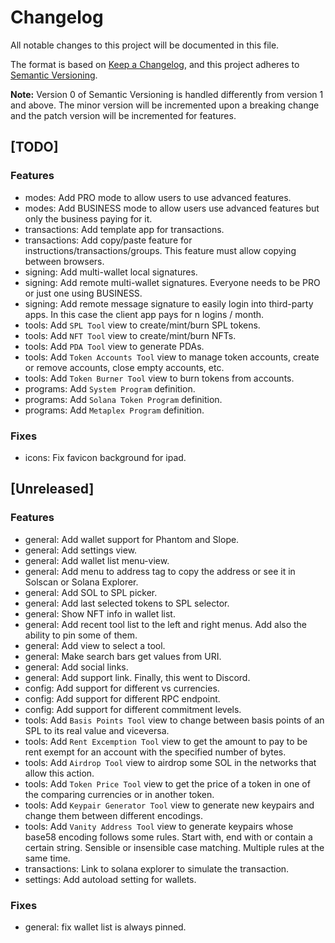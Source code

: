 # Changelog

All notable changes to this project will be documented in this file.

The format is based on [Keep a Changelog](https://keepachangelog.com/en/1.0.0/),
and this project adheres to [Semantic Versioning](https://semver.org/spec/v2.0.0.html).

**Note:** Version 0 of Semantic Versioning is handled differently from version 1 and above.
The minor version will be incremented upon a breaking change and the patch version will be incremented for features.

## [TODO]

### Features

* modes: Add PRO mode to allow users to use advanced features.
* modes: Add BUSINESS mode to allow users use advanced features but only the business paying for it.
* transactions: Add template app for transactions.
* transactions: Add copy/paste feature for instructions/transactions/groups. This feature must allow copying between
  browsers.
* signing: Add multi-wallet local signatures.
* signing: Add remote multi-wallet signatures. Everyone needs to be PRO or just one using BUSINESS.
* signing: Add remote message signature to easily login into third-party apps. In this case the client app pays for n
  logins / month.
* tools: Add `SPL Tool` view to create/mint/burn SPL tokens.
* tools: Add `NFT Tool` view to create/mint/burn NFTs.
* tools: Add `PDA Tool` view to generate PDAs.
* tools: Add `Token Accounts Tool` view to manage token accounts, create or remove accounts, close empty accounts, etc.
* tools: Add `Token Burner Tool` view to burn tokens from accounts.
* programs: Add `System Program` definition.
* programs: Add `Solana Token Program` definition.
* programs: Add `Metaplex Program` definition.

### Fixes

* icons: Fix favicon background for ipad.

## [Unreleased]

### Features

* general: Add wallet support for Phantom and Slope.
* general: Add settings view.
* general: Add wallet list menu-view.
* general: Add menu to address tag to copy the address or see it in Solscan or Solana Explorer.
* general: Add SOL to SPL picker.
* general: Add last selected tokens to SPL selector.
* general: Show NFT info in wallet list.
* general: Add recent tool list to the left and right menus. Add also the ability to pin some of them.
* general: Add view to select a tool.
* general: Make search bars get values from URI.
* general: Add social links.
* general: Add support link. Finally, this went to Discord.
* config: Add support for different vs currencies.
* config: Add support for different RPC endpoint.
* config: Add support for different commitment levels.
* tools: Add `Basis Points Tool` view to change between basis points of an SPL to its real value and viceversa.
* tools: Add `Rent Excemption Tool` view to get the amount to pay to be rent exempt for an account with the
  specified number of bytes.
* tools: Add `Airdrop Tool` view to airdrop some SOL in the networks that allow this action.
* tools: Add `Token Price Tool` view to get the price of a token in one of the comparing currencies or in another
  token.
* tools: Add `Keypair Generator Tool` view to generate new keypairs and change them between different encodings.
* tools: Add `Vanity Address Tool` view to generate keypairs whose base58 encoding follows some rules. Start
  with, end with or contain a certain string. Sensible or insensible case matching. Multiple rules at the same time.
* transactions: Link to solana explorer to simulate the transaction.
* settings: Add autoload setting for wallets.

### Fixes

* general: fix wallet list is always pinned.
